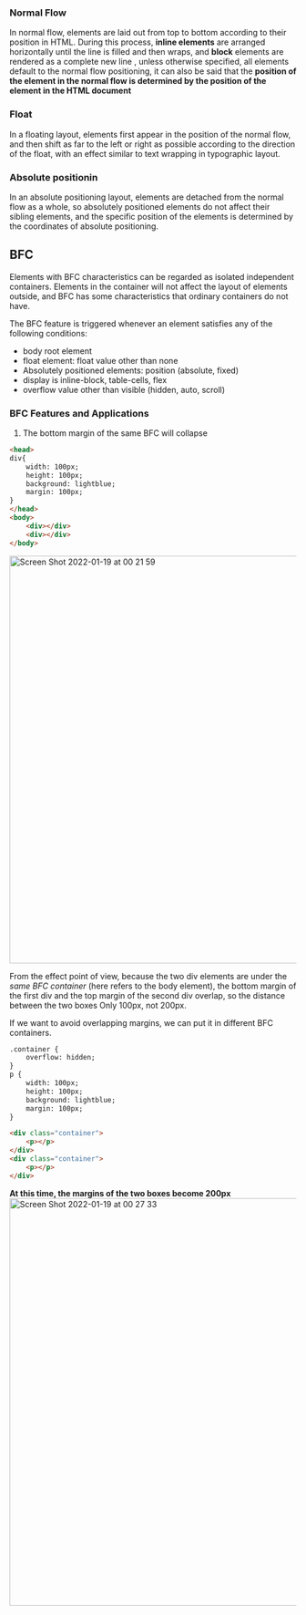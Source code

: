### Normal Flow

In normal flow, elements are laid out from top to bottom according to their position in HTML. During this process, **inline elements** are arranged horizontally until the line is filled and then wraps, and **block** elements are rendered as a complete new line , unless otherwise specified, all elements default to the normal flow positioning, it can also be said that the **position of the element in the normal flow is determined by the position of the element in the HTML document**

### Float
In a floating layout, elements first appear in the position of the normal flow, and then shift as far to the left or right as possible according to the direction of the float, with an effect similar to text wrapping in typographic layout.

### Absolute positionin
In an absolute positioning layout, elements are detached from the normal flow as a whole, so absolutely positioned elements do not affect their sibling elements, and the specific position of the elements is determined by the coordinates of absolute positioning.

## BFC
Elements with BFC characteristics can be regarded as isolated independent containers. Elements in the container will not affect the layout of elements outside, and BFC has some characteristics that ordinary containers do not have.

The BFC feature is triggered whenever an element satisfies any of the following conditions:

- body root element
- float element: float value other than none
- Absolutely positioned elements: position (absolute, fixed)
- display is inline-block, table-cells, flex
- overflow value other than visible (hidden, auto, scroll)

### BFC Features and Applications
1. The bottom margin of the same BFC will collapse


```html
<head>
div{
    width: 100px;
    height: 100px;
    background: lightblue;
    margin: 100px;
}
</head>
<body>
    <div></div>
    <div></div>
</body>
```

<img width="715" alt="Screen Shot 2022-01-19 at 00 21 59" src="https://user-images.githubusercontent.com/37787994/150083206-c8685d0d-e492-40a9-936c-f2ad44e33ca8.png">

From the effect point of view, because the two div elements are under the _same BFC container_ (here refers to the body element), the bottom margin of the first div and the top margin of the second div overlap, so the distance between the two boxes Only 100px, not 200px.

If we want to avoid overlapping margins, we can put it in different BFC containers.

```html
.container {
    overflow: hidden;
}
p {
    width: 100px;
    height: 100px;
    background: lightblue;
    margin: 100px;
}

<div class="container">
    <p></p>
</div>
<div class="container">
    <p></p>
</div>
```

**At this time, the margins of the two boxes become 200px**
<img width="715" alt="Screen Shot 2022-01-19 at 00 27 33" src="https://user-images.githubusercontent.com/37787994/150083930-652c702f-2bae-466f-879b-06bbb0ccf91f.png">












